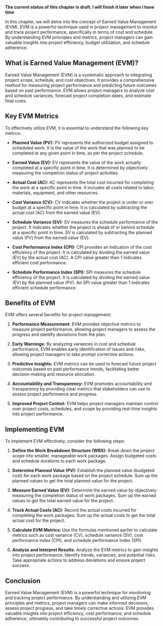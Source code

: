 **The current status of this chapter is draft. I will finish it later when I have time**

In this chapter, we will delve into the concept of Earned Value Management (EVM). EVM is a powerful technique used in project management to monitor and track project performance, specifically in terms of cost and schedule. By understanding EVM principles and metrics, project managers can gain valuable insights into project efficiency, budget utilization, and schedule adherence.

**What is Earned Value Management (EVM)?**
------------------------------------------

Earned Value Management (EVM) is a systematic approach to integrating project scope, schedule, and cost objectives. It provides a comprehensive method for measuring project performance and predicting future outcomes based on past performance. EVM allows project managers to analyze cost and schedule variances, forecast project completion dates, and estimate final costs.

**Key EVM Metrics**
-------------------

To effectively utilize EVM, it is essential to understand the following key metrics:

* **Planned Value (PV):** PV represents the authorized budget assigned to scheduled work. It is the value of the work that was planned to be completed at any given point in time, as per the project schedule.

* **Earned Value (EV):** EV represents the value of the work actually completed at a specific point in time. It is determined by objectively measuring the completion status of project activities.

* **Actual Cost (AC):** AC represents the total cost incurred for completing the work at a specific point in time. It includes all costs related to labor, materials, equipment, and other resources.

* **Cost Variance (CV):** CV indicates whether the project is under or over budget at a specific point in time. It is calculated by subtracting the actual cost (AC) from the earned value (EV).

* **Schedule Variance (SV):** SV measures the schedule performance of the project. It indicates whether the project is ahead of or behind schedule at a specific point in time. SV is calculated by subtracting the planned value (PV) from the earned value (EV).

* **Cost Performance Index (CPI):** CPI provides an indication of the cost efficiency of the project. It is calculated by dividing the earned value (EV) by the actual cost (AC). A CPI value greater than 1 indicates efficient cost performance.

* **Schedule Performance Index (SPI):** SPI measures the schedule efficiency of the project. It is calculated by dividing the earned value (EV) by the planned value (PV). An SPI value greater than 1 indicates efficient schedule performance.

**Benefits of EVM**
-------------------

EVM offers several benefits for project management:

1. **Performance Measurement:** EVM provides objective metrics to measure project performance, allowing project managers to assess the progress and identify deviations from the plan.

2. **Early Warnings:** By analyzing variances in cost and schedule performance, EVM enables early identification of issues and risks, allowing project managers to take prompt corrective actions.

3. **Predictive Insights:** EVM metrics can be used to forecast future project outcomes based on past performance trends, facilitating better decision-making and resource allocation.

4. **Accountability and Transparency:** EVM promotes accountability and transparency by providing clear metrics that stakeholders can use to assess project performance and progress.

5. **Improved Project Control:** EVM helps project managers maintain control over project costs, schedules, and scope by providing real-time insights into project performance.

**Implementing EVM**
--------------------

To implement EVM effectively, consider the following steps:

1. **Define the Work Breakdown Structure (WBS):** Break down the project scope into smaller, manageable work packages. Assign budgeted costs and schedule durations to each work package.

2. **Determine Planned Value (PV):** Establish the planned value (budgeted cost) for each work package based on the project schedule. Sum up the planned values to get the total planned value for the project.

3. **Measure Earned Value (EV):** Determine the earned value by objectively measuring the completion status of work packages. Sum up the earned values to get the total earned value for the project.

4. **Track Actual Costs (AC):** Record the actual costs incurred for completing the work packages. Sum up the actual costs to get the total actual cost for the project.

5. **Calculate EVM Metrics:** Use the formulas mentioned earlier to calculate metrics such as cost variance (CV), schedule variance (SV), cost performance index (CPI), and schedule performance index (SPI).

6. **Analyze and Interpret Results:** Analyze the EVM metrics to gain insights into project performance. Identify trends, variances, and potential risks. Take appropriate actions to address deviations and ensure project success.

**Conclusion**
--------------

Earned Value Management (EVM) is a powerful technique for monitoring and tracking project performance. By understanding and utilizing EVM principles and metrics, project managers can make informed decisions, assess project progress, and take timely corrective actions. EVM provides valuable insights into project efficiency, cost performance, and schedule adherence, ultimately contributing to successful project outcomes.

